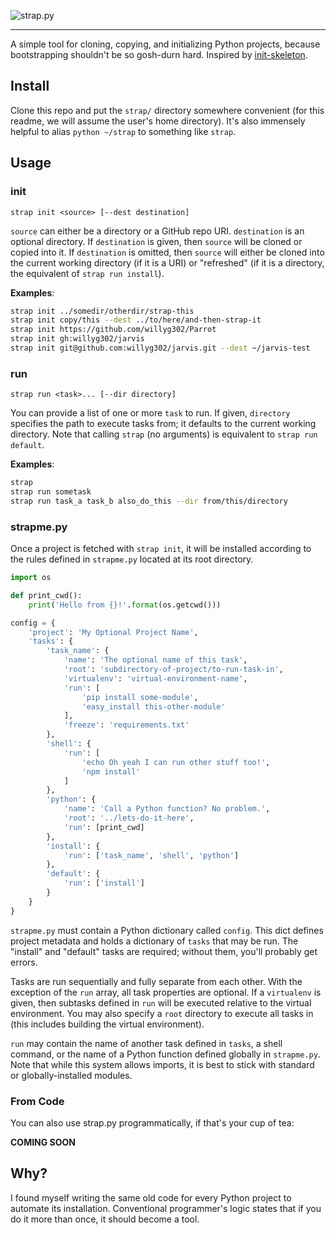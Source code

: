 ![strap.py](https://rawgit.com/willyg302/strap.py/master/strap-logo.svg "There's a snake in mah boot!")

---

A simple tool for cloning, copying, and initializing Python projects, because bootstrapping shouldn't be so gosh-durn hard. Inspired by [init-skeleton](https://github.com/paulmillr/init-skeleton).

## Install

Clone this repo and put the `strap/` directory somewhere convenient (for this readme, we will assume the user's home directory). It's also immensely helpful to alias `python ~/strap` to something like `strap`.

## Usage

### init

`strap init <source> [--dest destination]`

`source` can either be a directory or a GitHub repo URI. `destination` is an optional directory. If `destination` is given, then `source` will be cloned or copied into it. If `destination` is omitted, then `source` will either be cloned into the current working directory (if it is a URI) or "refreshed" (if it is a directory, the equivalent of `strap run install`).

**Examples**:

```bash
strap init ../somedir/otherdir/strap-this
strap init copy/this --dest ../to/here/and-then-strap-it
strap init https://github.com/willyg302/Parrot
strap init gh:willyg302/jarvis
strap init git@github.com:willyg302/jarvis.git --dest ~/jarvis-test
```

### run

`strap run <task>... [--dir directory]`

You can provide a list of one or more `task` to run. If given, `directory` specifies the path to execute tasks from; it defaults to the current working directory. Note that calling `strap` (no arguments) is equivalent to `strap run default`.

**Examples**:

```bash
strap
strap run sometask
strap run task_a task_b also_do_this --dir from/this/directory
```

### strapme.py

Once a project is fetched with `strap init`, it will be installed according to the rules defined in `strapme.py` located at its root directory.

```python
import os

def print_cwd():
    print('Hello from {}!'.format(os.getcwd()))

config = {
    'project': 'My Optional Project Name',
    'tasks': {
        'task_name': {
            'name': 'The optional name of this task',
            'root': 'subdirectory-of-project/to-run-task-in',
            'virtualenv': 'virtual-environment-name',
            'run': [
                'pip install some-module',
                'easy_install this-other-module'
            ],
            'freeze': 'requirements.txt'
        },
        'shell': {
            'run': [
                'echo Oh yeah I can run other stuff too!',
                'npm install'
            ]
        },
        'python': {
            'name': 'Call a Python function? No problem.',
            'root': '../lets-do-it-here',
            'run': [print_cwd]
        },
        'install': {
            'run': ['task_name', 'shell', 'python']
        },
        'default': {
            'run': ['install']
        }
    }
}
```

`strapme.py` must contain a Python dictionary called `config`. This dict defines project metadata and holds a dictionary of `tasks` that may be run. The "install" and "default" tasks are required; without them, you'll probably get errors.

Tasks are run sequentially and fully separate from each other. With the exception of the `run` array, all task properties are optional. If a `virtualenv` is given, then subtasks defined in `run` will be executed relative to the virtual environment. You may also specify a `root` directory to execute all tasks in (this includes building the virtual environment).

`run` may contain the name of another task defined in `tasks`, a shell command, or the name of a Python function defined globally in `strapme.py`. Note that while this system allows imports, it is best to stick with standard or globally-installed modules.

### From Code

You can also use strap.py programmatically, if that's your cup of tea:

**COMING SOON**

## Why?

I found myself writing the same old code for every Python project to automate its installation. Conventional programmer's logic states that if you do it more than once, it should become a tool.